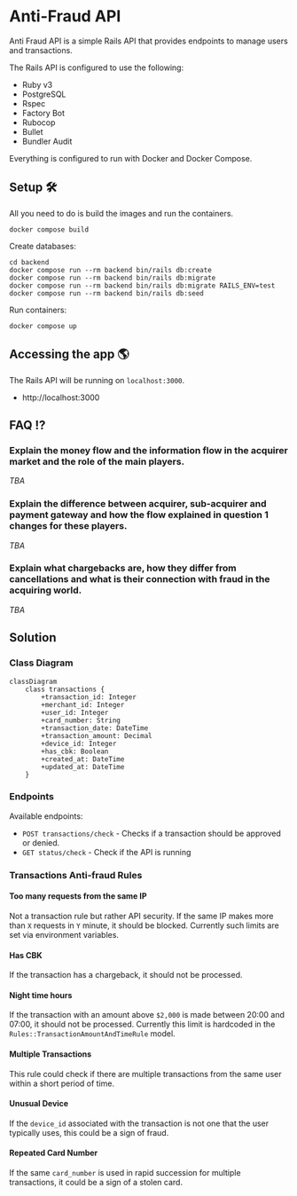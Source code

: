 # Anti-Fraud API

Anti Fraud API is a simple Rails API that provides endpoints to manage users and transactions.

The Rails API is configured to use the following:
- Ruby v3
- PostgreSQL
- Rspec
- Factory Bot
- Rubocop
- Bullet
- Bundler Audit

Everything is configured to run with Docker and Docker Compose.

## Setup 🛠️

All you need to do is build the images and run the containers.
```shell
docker compose build
```

Create databases:
```shell
cd backend
docker compose run --rm backend bin/rails db:create
docker compose run --rm backend bin/rails db:migrate
docker compose run --rm backend bin/rails db:migrate RAILS_ENV=test
docker compose run --rm backend bin/rails db:seed
```

Run containers:
```shell
docker compose up
```

## Accessing the app 🌎

The Rails API will be running on `localhost:3000`.

- http://localhost:3000

## FAQ ⁉️

### Explain the money flow and the information flow in the acquirer market and the role of the main players.
_TBA_

### Explain the difference between acquirer, sub-acquirer and payment gateway and how the flow explained in question 1 changes for these players.
_TBA_

### Explain what chargebacks are, how they differ from cancellations and what is their connection with fraud in the acquiring world.
_TBA_

## Solution

### Class Diagram

```mermaid
classDiagram
    class transactions {
        +transaction_id: Integer
        +merchant_id: Integer
        +user_id: Integer
        +card_number: String
        +transaction_date: DateTime
        +transaction_amount: Decimal
        +device_id: Integer
        +has_cbk: Boolean
        +created_at: DateTime
        +updated_at: DateTime
    }
```

### Endpoints

Available endpoints:

- `POST transactions/check` - Checks if a transaction should be approved or denied.
- `GET status/check` - Check if the API is running

### Transactions Anti-fraud Rules

#### Too many requests from the same IP

Not a transaction rule but rather API security.
If the same IP makes more than `X` requests in `Y` minute, it should be blocked.
Currently such limits are set via environment variables.

#### Has CBK

If the transaction has a chargeback, it should not be processed.

#### Night time hours

If the transaction with an amount above `$2,000` is made between 20:00 and 07:00, it should not be processed.
Currently this limit is hardcoded in the `Rules::TransactionAmountAndTimeRule` model.

#### Multiple Transactions
This rule could check if there are multiple transactions from the same user within a short period of time.

#### Unusual Device
If the `device_id` associated with the transaction is not one that the user typically uses, this could be a sign of fraud.

#### Repeated Card Number
If the same `card_number` is used in rapid succession for multiple transactions, it could be a sign of a stolen card.